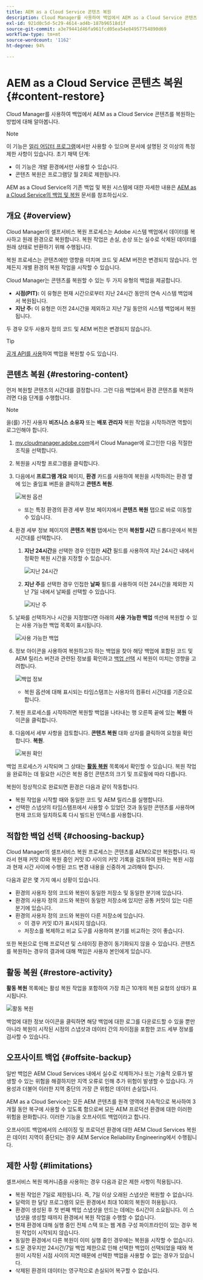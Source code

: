 ```yaml
---
title: AEM as a Cloud Service 콘텐츠 복원
description: Cloud Manager를 사용하여 백업에서 AEM as a Cloud Service 콘텐츠를 복원하는 방법에 대해 알아봅니다.
exl-id: 921d0c5d-5c29-4614-ad4b-187b96518d1f
source-git-commit: a3e79441d46fa961fcd05ea54e84957754890d69
workflow-type: tm+mt
source-wordcount: '1162'
ht-degree: 94%

---
```



# AEM as a Cloud Service 콘텐츠 복원 {#content-restore}

Cloud Manager를 사용하여 백업에서 AEM as a Cloud Service 콘텐츠를 복원하는 방법에 대해 알아봅니다.

>[!NOTE]
>
>이 기능은 [얼리 어답터 프로그램](/help/implementing/cloud-manager/release-notes/current.md#early-adoption)에서만 사용할 수 있으며 문서에 설명된 것 이상의 특정 제한 사항이 있습니다. 초기 채택 단계:
>
>* 이 기능은 개발 환경에서만 사용할 수 있습니다.
>* 콘텐츠 복원은 프로그램당 월 2회로 제한됩니다.
>
>AEM as a Cloud Service의 기존 백업 및 복원 시스템에 대한 자세한 내용은 [AEM as a Cloud Service의 백업 및 복원](/help/operations/backup.md) 문서를 참조하십시오.

## 개요 {#overview}

Cloud Manager의 셀프서비스 복원 프로세스는 Adobe 시스템 백업에서 데이터를 복사하고 원래 환경으로 복원합니다. 복원 작업은 손실, 손상 또는 실수로 삭제된 데이터를 원래 상태로 반환하기 위해 수행됩니다.

복원 프로세스는 콘텐츠에만 영향을 미치며 코드 및 AEM 버전은 변경되지 않습니다. 언제든지 개별 환경의 복원 작업을 시작할 수 있습니다.

Cloud Manager는 콘텐츠를 복원할 수 있는 두 가지 유형의 백업을 제공합니다.

* **시점(PIT):** 이 유형은 현재 시간으로부터 지난 24시간 동안의 연속 시스템 백업에서 복원됩니다.
* **지난 주:** 이 유형은 이전 24시간을 제외하고 지난 7일 동안의 시스템 백업에서 복원됩니다.

두 경우 모두 사용자 정의 코드 및 AEM 버전은 변경되지 않습니다.

>[!TIP]
>
>[공개 API를 사용](https://developer.adobe.com/experience-cloud/cloud-manager/reference/api/)하여 백업을 복원할 수도 있습니다.

## 콘텐츠 복원 {#restoring-content}

먼저 복원할 콘텐츠의 시간대를 결정합니다. 그런 다음 백업에서 환경 콘텐츠를 복원하려면 다음 단계를 수행합니다.

>[!NOTE]
>
>을(를) 가진 사용자 **비즈니스 소유자** 또는 **배포 관리자** 복원 작업을 시작하려면 역할이 로그인해야 합니다.

1. [my.cloudmanager.adobe.com](https://my.cloudmanager.adobe.com/)에서 Cloud Manager에 로그인한 다음 적절한 조직을 선택합니다.

1. 복원을 시작할 프로그램을 클릭합니다.

1. 다음에서 **프로그램 개요** 페이지, **환경** 카드를 사용하여 복원을 시작하려는 환경 옆에 있는 줄임표 버튼을 클릭하고 **콘텐츠 복원**.

   ![복원 옵션](assets/backup-option.png)

   * 또는 특정 환경의 환경 세부 정보 페이지에서 **콘텐츠 복원** 탭으로 바로 이동할 수 있습니다.

1. 환경 세부 정보 페이지의 **콘텐츠 복원** 탭에서는 먼저 **복원할 시간** 드롭다운에서 복원 시간대를 선택합니다.

   1. **지난 24시간**&#x200B;을 선택한 경우 인접한 **시간** 필드를 사용하여 지난 24시간 내에서 정확한 복원 시간을 지정할 수 있습니다.

      ![지난 24시간](assets/backup-time.png)

   1. **지난 주**&#x200B;를 선택한 경우 인접한 **날짜** 필드를 사용하여 이전 24시간을 제외한 지난 7일 내에서 날짜를 선택할 수 있습니다.

      ![지난 주](assets/backup-date.png)

1. 날짜를 선택하거나 시간을 지정했다면 아래의 **사용 가능한 백업** 섹션에 복원할 수 있는 사용 가능한 백업 목록이 표시됩니다.

   ![사용 가능한 백업](assets/backup-available.png)

1. 정보 아이콘을 사용하여 복원하고자 하는 백업을 찾아 해당 백업에 포함된 코드 및 AEM 릴리스 버전과 관련된 정보를 확인하고 [백업 선택](#choosing-the-right-backup) 시 복원이 미치는 영향을 고려합니다.

   ![백업 정보](assets/backup-info.png)

   * 복원 옵션에 대해 표시되는 타임스탬프는 사용자의 컴퓨터 시간대를 기준으로 합니다.

1. 복원 프로세스를 시작하려면 복원할 백업을 나타내는 행 오른쪽 끝에 있는 **복원** 아이콘을 클릭합니다.

1. 다음에서 세부 사항을 검토합니다. **콘텐츠 복원** 대화 상자를 클릭하여 요청을 확인합니다. **복원**.

   ![복원 확인](assets/backup-restore.png)

백업 프로세스가 시작되며 그 상태는 **[활동 복원](#restore-activity)** 목록에서 확인할 수 있습니다. 복원 작업을 완료하는 데 필요한 시간은 복원 중인 콘텐츠의 크기 및 프로필에 따라 다릅니다.

복원이 정상적으로 완료되면 환경은 다음과 같이 작동합니다.

* 복원 작업을 시작할 때와 동일한 코드 및 AEM 릴리스를 실행합니다.
* 선택한 스냅샷의 타임스탬프에서 사용할 수 있었던 것과 동일한 콘텐츠를 사용하며 현재 코드와 일치하도록 다시 빌드된 인덱스를 사용합니다.

## 적합한 백업 선택 {#choosing-backup}

Cloud Manager의 셀프서비스 복원 프로세스는 콘텐츠를 AEM으로만 복원합니다. 따라서 현재 커밋 ID와 복원 중인 커밋 ID 사이의 커밋 기록을 검토하여 원하는 복원 시점과 현재 시간 사이에 수행된 코드 변경 내용을 신중하게 고려해야 합니다.

다음과 같은 몇 가지 예시 상황이 있습니다.

* 환경의 사용자 정의 코드와 복원이 동일한 저장소 및 동일한 분기에 있습니다.
* 환경의 사용자 정의 코드와 복원이 동일한 저장소에 있지만 공통 커밋이 있는 다른 분기에 있습니다.
* 환경의 사용자 정의 코드와 복원이 다른 저장소에 있습니다.
   * 이 경우 커밋 ID가 표시되지 않습니다.
   * 저장소를 복제하고 비교 도구를 사용하여 분기를 비교하는 것이 좋습니다.

또한 복원으로 인해 프로덕션 및 스테이징 환경이 동기화되지 않을 수 있습니다. 콘텐츠를 복원하는 경우의 결과에 대해 책임은 사용자 본인에게 있습니다.

## 활동 복원 {#restore-activity}

**활동 복원** 목록에는 활성 복원 작업을 포함하여 가장 최근 10개의 복원 요청의 상태가 표시됩니다.

![활동 복원](assets/backup-activity.png)

백업에 대한 정보 아이콘을 클릭하면 해당 백업에 대한 로그를 다운로드할 수 있을 뿐만 아니라 복원이 시작된 시점의 스냅샷과 데이터 간의 차이점을 포함한 코드 세부 정보를 검사할 수 있습니다.

## 오프사이트 백업 {#offsite-backup}

일반 백업은 AEM Cloud Services 내에서 실수로 삭제하거나 또는 기술적 오류가 발생할 수 있는 위험을 해결하지만 지역 오류로 인해 추가 위험이 발생할 수 있습니다. 가용성과 더불어 이러한 지역 중단의 가장 큰 위험은 데이터 손실입니다.

AEM as a Cloud Service는 모든 AEM 콘텐츠를 원격 영역에 지속적으로 복사하여 3개월 동안 복구에 사용할 수 있도록 함으로써 모든 AEM 프로덕션 환경에 대한 이러한 위험을 완화합니다. 이러한 기능을 오프사이트 백업이라고 합니다.

오프사이트 백업에서의 스테이징 및 프로덕션 환경에 대한 AEM Cloud Services 복원은 데이터 지역이 중단되는 경우 AEM Service Reliability Engineering에서 수행됩니다.

## 제한 사항 {#limitations}

셀프서비스 복원 메커니즘을 사용하는 경우 다음과 같은 제한 사항이 적용됩니다.

* 복원 작업은 7일로 제한됩니다. 즉, 7일 이상 오래된 스냅샷은 복원할 수 없습니다.
* 달력의 한 달당 프로그램의 모든 환경에서 최대 10회의 복원이 허용됩니다.
* 환경이 생성된 후 첫 번째 백업 스냅샷을 만드는 데에는 6시간이 소요됩니다. 이 스냅샷을 생성할 때까지 환경에서 복원 작업을 수행할 수 없습니다.
* 현재 환경에 대해 실행 중인 전체 스택 또는 웹 계층 구성 파이프라인이 있는 경우 복원 작업이 시작되지 않습니다.
* 동일한 환경에서 다른 복원이 이미 실행 중인 경우에는 복원을 시작할 수 없습니다.
* 드문 경우지만 24시간/7일 백업 제한으로 인해 선택한 백업이 선택되었을 때와 복원이 시작된 시점 사이의 지연 때문에 선택한 백업을 사용할 수 없는 경우가 있습니다.
* 삭제된 환경의 데이터는 영구적으로 손실되어 복구할 수 없습니다.
